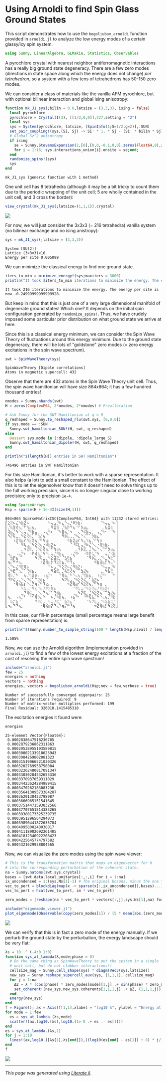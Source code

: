 # Using Arnoldi to find Spin Glass Ground States

This script demonstrates how to use the `bogoliubov_arnoldi` function provided in `arnoldi.jl` to
analyze the low energy modes of a certain glassy/icy spin system.

````julia
using Sunny, LinearAlgebra, GLMakie, Statistics, Observables
````

A pyrochlore crystal with nearest neighbor antiferromagnetic interactions has a really big ground state degeneracy.
There are a few zero modes (directions in state space along which the energy does not change) *per tetrahedron*, so a system with a few tens of tetrahedrons has 50-150 zero modes.

We can consider a class of materials like the vanilla AFM pyrochlore, but with optional bilinear interaction and
global Ising anisotropy:

````julia
function mk_J1_sys(;bilin = 0.0,latsize = (3,3,3), ising = false)
  local pyrochlore
  pyrochlore = Crystal(I(3), [[1/2,0,0]],227,setting = "2")
  local sys
  sys = System(pyrochlore, latsize, [SpinInfo(1;S=1/2,g=2)],:SUN)
  set_pair_coupling!(sys,(Si, Sj) -> Si' * 1. * Sj - (Si' * bilin * Sj)^2,Bond(1,2,[0,0,0]))
  # Global Sz^2 anisotropy
  if ising
    se = Sunny.StevensExpansion(2,[0],[0,0,-0.1,0,0],zeros(Float64,9),zeros(Float64,13))
    for i = 1:16; sys.interactions_union[i].onsite = se;end;
  end
  randomize_spins!(sys)
  sys
end
````

````
mk_J1_sys (generic function with 1 method)
````

One unit cell has 8 tetrahedra (although it may be a bit tricky to count them due to the periodic wrapping of the unit cell; 5 are wholly contained in the unit cell, and 3 cross the border):

````julia
view_crystal(mk_J1_sys(;latsize=(1,1,1)).crystal)
````
![](arnoldi_spin_glass_example-6.png)

For now, we will just consider the 3x3x3 (= 216 tetrahedra) vanilla system (no bilinear exchange and no ising anistropy):

````julia
sys = mk_J1_sys(;latsize = (3,3,3))
````

````
System [SU(2)]
Lattice (3×3×3)×16
Energy per site 0.005099

````

We can minimize the classical energy to find one ground state.

````julia
iters_to_min = minimize_energy!(sys;maxiters = 3000)
println("It took $iters_to_min iterations to minimize the energy. The energy per site is now $(energy_per_site(sys)).")
````

````
It took 216 iterations to minimize the energy. The energy per site is now -0.24999999999999928.

````

But keep in mind that this is just one of a very large dimensional manifold of degenerate ground states!
Which one? It depends on the initial spin configuration generated by `randomize_spins!`. Thus, we have
crudely imposed some particular prior distribution on what ground state we arrive at here.

Since this is a classical energy minimum, we can consider the Spin Wave Theory of fluctuations around this energy
minimum. Due to the ground state degeneracy, there will be lots of "goldstone" zero modes (= zero energy excitations
in the spin wave spectrum).

````julia
swt = SpinWaveTheory(sys)
````

````
SpinWaveTheory [Dipole correlations]
Atoms in magnetic supercell: 432

````

Observe that there are 432 atoms in the Spin Wave Theory unit cell.
Thus, the spin wave hamiltonian will have size 864x864; it has a few hundred thousand entries!

````julia
nmodes = Sunny.nbands(swt)
H = zeros(ComplexF64, 2*nmodes, 2*nmodes) # Preallocation

# Ask Sunny for the SWT Hamiltonian at q = 0
q_reshaped = Sunny.to_reshaped_rlu(swt.sys, [0,0,0])
if sys.mode == :SUN
  Sunny.swt_hamiltonian_SUN!(H, swt, q_reshaped)
else
  @assert sys.mode in (:dipole, :dipole_large_S)
  Sunny.swt_hamiltonian_dipole!(H, swt, q_reshaped)
end

println("$(length(H)) entries in SWT Hamiltonian")
````

````
746496 entries in SWT Hamiltonian

````

For this size Hamiltonian, it's better to work with a sparse representation.
It also helps (a lot) to add a small constant to the Hamiltonian.
The effect of this is to let the eigensolver know that it doesn't need to solve things up to
the full working precision, since `H` is no longer singular close to working precision; only to precision `1e-4`.

````julia
using SparseArrays
Hsp = sparse(H + 1e-4I(size(H,1)))
````

````
864×864 SparseMatrixCSC{ComplexF64, Int64} with 11232 stored entries:
⎡⣕⢝⠦⣌⠳⣷⣝⠦⠀⠀⠀⠀⠀⠀⠀⠳⢤⣠⡘⠷⣄⠑⢤⡘⠿⡳⣷⠄⠀⠀⠀⠀⠀⠀⠈⠳⢤⣄⠘⠦⎤
⎢⡈⢧⣻⢞⢦⡈⠋⢳⣔⢦⡀⠀⠀⠀⠀⡀⠻⣭⣻⠀⡈⢧⡟⠙⢦⠈⠊⡳⣴⣄⠀⠀⠀⠀⠀⡀⢧⣭⣗⠀⎥
⎢⢽⣦⡈⠳⠑⢄⢤⡈⠻⣷⣤⡀⠀⠠⣄⠻⠆⠀⠈⠳⣿⢦⡈⠲⠀⠀⢄⠙⠮⣷⢤⡀⠀⢠⡈⠳⠂⠀⠈⠳⎥
⎢⠳⡝⢯⣀⡀⠳⣕⢝⢮⡁⠉⣳⣜⢦⠈⠁⠀⠀⠀⠀⠻⡷⣅⢀⡈⠳⣄⠑⢌⠉⠁⡳⣷⣄⠉⠀⠀⠀⠀⠀⎥
⎢⠀⠀⠰⣝⢿⣦⠎⠳⣕⢝⢦⡈⠛⠳⣴⠄⠀⠀⠀⠀⠀⠀⠺⣷⣝⣴⠎⠳⣄⠱⣦⡈⠊⢳⡲⠀⠀⠀⠀⠀⎥
⎢⠀⠀⠀⠈⠀⠻⢧⣠⡈⠳⣕⢝⢦⡐⠾⣷⣝⠦⠀⠀⠀⠀⠀⠈⠘⠯⣇⢤⡘⠷⣌⠑⢄⠐⢿⡳⣷⠄⠀⠀⎥
⎢⠀⠀⠀⠀⠀⡀⠲⣝⢿⡀⢈⠳⣕⢝⢦⡈⠋⢳⣔⢦⠀⠀⠀⠀⠀⡀⠺⡷⣝⡀⣈⠳⣄⠑⢄⠙⠊⡳⣴⣄⎥
⎢⢤⡀⠀⠠⣤⡙⠆⠀⠐⠟⢾⣧⡈⠳⠑⢄⢤⡈⠻⣷⣄⠀⠀⠠⣌⠻⠂⠀⠐⠽⣟⢥⡈⠳⠀⠀⢤⡈⢪⣷⎥
⎢⠀⣳⡟⣦⠈⠁⠀⠀⠀⠀⠳⡝⢯⣀⡀⠳⣕⣽⣝⡈⠈⣣⢟⣦⠈⠀⠀⠀⠀⠈⠻⡷⣅⢀⡈⠣⣀⠳⣗⠉⎥
⎢⢶⡌⠛⠚⢦⡀⠀⠀⠀⠀⠀⠀⠰⣝⢿⣦⡓⠹⣕⢝⣦⡈⠛⠹⣄⠀⠀⠀⠀⠀⠀⠀⠺⣷⣽⣦⡋⠳⣄⠑⎥
⎢⢄⠙⠦⣌⠻⣟⢿⡦⠀⠀⠀⠀⠀⠀⠀⠙⠦⣠⡈⠻⣕⢝⠦⣌⠻⣷⣝⠆⠀⠀⠀⠀⠀⠀⠈⠳⢤⣤⡘⠷⎥
⎢⣀⠳⣟⠉⢢⡈⠁⢙⢾⣦⡀⠀⠀⠀⠀⡀⠻⣵⣟⡀⡈⢧⣛⢜⢦⠈⠉⣳⣜⢦⠀⠀⠀⠀⢀⡀⠳⣧⣛⠀⎥
⎢⢿⡣⡈⠓⠀⠀⢦⡈⢓⣽⡶⡄⠀⠠⣦⡙⠂⠀⠀⠙⢿⣦⡈⠓⠑⢄⢦⡈⢛⣷⣦⡀⠀⠰⣌⠛⠂⠀⠈⠓⎥
⎢⠙⠟⢮⡠⣄⠑⢄⠙⢮⡁⠉⣝⢾⡦⠈⠀⠀⠀⠀⠀⠳⠝⢧⣠⡈⠳⣕⢝⢮⡀⠁⣷⣝⠦⠈⠀⠀⠀⠀⠀⎥
⎢⠀⠀⠐⢿⢮⣧⡆⠑⢄⡙⢶⡌⠓⠹⣔⡄⡀⠀⠀⠀⠀⠀⠲⣝⢿⣴⠊⠳⣕⢝⢦⡈⠋⠳⣶⠀⡀⠀⠀⠀⎥
⎢⠀⠀⠀⠀⠀⠳⢥⡠⡈⠻⢆⠙⢦⡘⠟⣝⢿⡦⠀⠀⠀⠀⠀⠀⠈⠻⢥⣤⡈⠳⣕⢝⢦⡘⠯⣷⣝⠆⠀⠀⎥
⎢⠀⠀⠀⠀⠀⣀⠙⢿⢮⣀⢀⠑⢄⠙⢦⡈⠁⢙⢾⣦⠀⠀⠀⠀⢀⡀⠳⡝⢯⡀⣈⠳⣕⢝⢦⠈⠉⣳⣜⢦⎥
⎢⢦⡀⠀⠠⢦⡈⠃⠀⠘⠊⢿⡳⣄⠑⠀⠀⠦⡈⠳⣿⢦⡀⠀⠰⣦⠙⠂⠀⠘⠛⢯⣧⡈⠓⠑⢄⢦⡈⠻⣗⎥
⎢⠀⢷⡍⣷⠈⠀⠀⠀⠀⠀⠙⠟⢮⡠⡀⠳⢤⡘⢯⡈⠀⣷⠽⣦⠈⠀⠀⠀⠀⠈⠳⠝⢧⣠⡈⠳⢵⣷⢭⡈⎥
⎣⠲⡄⠙⠙⢦⡀⠀⠀⠀⠀⠀⠀⠐⢿⢮⣶⡝⠙⢄⠙⢶⡌⠛⠘⢦⠀⠀⠀⠀⠀⠀⠀⠲⣝⢿⢦⡃⠳⣕⢝⎦
````

In this case, our fill-in percentage (small percentage means large benefit from sparse representation) is:

````julia
println("$(Sunny.number_to_simple_string(100 * length(Hsp.nzval) / length(H),digits = 4))%")
````

````
1.505%

````

Now, we can use the Arnoldi algorithm (implementation provided in `arnoldi.jl`) to find a few
of the lowest energy excitations at a fraction of the cost of resolving the entire spin wave spectrum!

````julia
include("arnoldi.jl")
few = 25
energies = nothing
vectors = nothing
energies, vectors = bogoliubov_arnoldi(Hsp;nev = few,verbose = true)
````

````
Number of successfully converged eigenpairs: 25
Number of iterations required: 9
Number of matrix-vector multiplies performed: 199
Final Residual: 326018.1415485318

````

The excitation energies it found were:

````julia
energies
````

````
25-element Vector{Float64}:
 0.0002838647518230705
 0.0002879236862311863
 0.00029538955193589815
 0.00030002133910623943
 0.0003084269802081323
 0.00031519066521030326
 0.0003202769958758004
 0.00032262480817091347
 0.00033030204532653336
 0.0003370937059311029
 0.00034423624284989415
 0.0003470262183083236
 0.00035641309573384287
 0.0003629130423798987
 0.0003666965151541645
 0.00037514471593832566
 0.00037707651514383265
 0.00038380173325239735
 0.0003951296564294073
 0.00039890441872635784
 0.0004095800248038017
 0.00041118902692261405
 0.00041812340922208423
 0.0004225645774797582
 0.0004321629938804565
````

Now, we can visualize the zero modes using the spin wave viewer:

````julia
# This is the transformation matrix that maps an eigenvector for H
# into the corresponding perturbation of the coherent state.
na = Sunny.natoms(swt.sys.crystal)
bases = [swt.data.local_unitaries[:,:,i] for i = 1:na]
ix_uncondensed = 1:(sys.Ns[1]-1) # The original bosons, minus the one that got condensed away
vec_to_pert = blockdiag(map(x -> sparse(x[:,ix_uncondensed]),bases)...)
vec_to_pert = hcat(vec_to_pert, im * vec_to_pert)

zero_modes = [reshape(na * vec_to_pert * vectors[:,j],sys.Ns[1],na) for j = 1:few]

include("eigenmode_viewer.jl")
plot_eigenmode(Observable(copy(zero_modes[1]) / (5 * mean(abs.(zero_modes[1])))),swt)
````
![](arnoldi_spin_glass_example-24.png)

We can verify that this is in fact a zero mode of the energy manually.
If we perturb the ground state by the perturbation, the energy landscape should be very flat:

````julia
λs = 10 .^ (-4:0.1:0)
function sys_at_lambda(λ,mode;phase = 0)
  # Do the same thing as SpinWaveTheory to put the system in a single
  # unit cell, but do not clobber interactions!!
  cellsize_mag = Sunny.cell_shape(sys) * diagm(Vec3(sys.latsize))
  new_sys = Sunny.reshape_supercell_aux(sys, (1,1,1), cellsize_mag)
  for j = 1:na
    ΔZ = λ * (cos(phase) * zero_modes[mode][1,j] .+ sin(phase) * zero_modes[mode][2,j])
    set_coherent!(new_sys,new_sys.coherents[1,1,1,j] .+ ΔZ, (1,1,1,j))
  end
  energy(new_sys)
end
f = Figure(); ax = Axis(f[1,1],xlabel = "log10 λ", ylabel = "Energy at g.s. + λ × perturbation", title = "Quadratic Minimum")
for mode = 1:few
  es = sys_at_lambda.(λs,mode)
  scatter!(ax,log10.(λs),log10.(1e-8 .+ es .- es[1]))
end
es = sys_at_lambda.(λs,1)
for j = 1:10
  lines!(ax,log10.([λs[1],λs[end]]),((log10(es[end] - es[1]) + 8) * j/10) .+ 2 * log10.([λs[1],λs[end]]),color = :lightgray)
end
f
````
![](arnoldi_spin_glass_example-26.png)

---

*This page was generated using [Literate.jl](https://github.com/fredrikekre/Literate.jl).*

